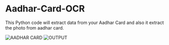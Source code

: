# Aadhar-Card-OCR
This Python code will extract data from your Aadhar Card and also it extract the photo from aadhar card.


![AADHAR CARD](https://user-images.githubusercontent.com/48207530/80412143-02917280-88eb-11ea-9099-029ec222554a.jpg)
![OUTPUT](https://user-images.githubusercontent.com/48207530/80412139-002f1880-88eb-11ea-977d-9bd7d09904cc.PNG)

